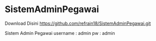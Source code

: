 # SistemAdminPegawai
Download Disini https://github.com/refrain18/SistemAdminPegawai.git


Sistem Admin Pegawai
username : admin
pw : admin
